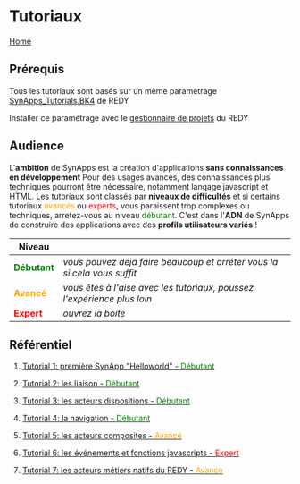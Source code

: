 # Tutoriaux

[Home](../sitemap.md)

## Prérequis

Tous les tutoriaux sont basés sur un même paramétrage [SynApps_Tutorials.BK4](config/SynApps_Tutorials.BK4) de REDY

Installer ce paramétrage avec le [gestionnaire de projets](../redy/installPK4.md) du REDY

## Audience

L'**ambition** de SynApps est la création d'applications **sans connaissances en développement**
Pour des usages avancés, des connaissances plus techniques pourront être nécessaire, notamment langage javascript et HTML.
Les tutoriaux sont classés par **niveaux de difficultés** et si certains tutoriaux <span style='color:orange'>avancés</span> ou <span style='color:red'>experts</span>, vous paraissent trop complexes ou techniques, arretez-vous au niveau <span style='color:green'>débutant</span>. C'est dans l'**ADN** de SynApps de construire des applications avec des **profils utilisateurs variés** !

| Niveau   | |
|----------|-|
| **<span style='color:green'>Débutant</span>**  | _vous pouvez déja faire beaucoup et arréter vous la si cela vous suffit_ |
| **<span style='color:orange'>Avancé</span>**  | _vous êtes à l'aise avec les tutoriaux, poussez l'expérience plus loin_ |
| **<span style='color:red'>Expert</span>**  |  _ouvrez la boite_ |

## Référentiel

1. [Tutorial 1: première SynApp "Helloworld" - <span style='color:green'>Débutant</span>](tuto01/index.md)

2. [Tutorial 2: les liaison - <span style='color:green'>Débutant</span>](tuto02/index.md)

3. [Tutorial 3: les acteurs dispositions - <span style='color:green'>Débutant</span>](tuto03/index.md)

4. [Tutorial 4: la navigation - <span style='color:green'>Débutant</span>](tuto04/index.md)

5. [Tutorial 5: les acteurs composites - <span style='color:orange'>Avancé</span>](tuto05/index.md)

6. [Tutorial 6: les événements et fonctions javascripts - <span style='color:red'>Expert</span>](tuto06/index.md)

7. [Tutorial 7: les acteurs métiers natifs du REDY - <span style='color:orange'>Avancé</span>](tuto07/index.md)